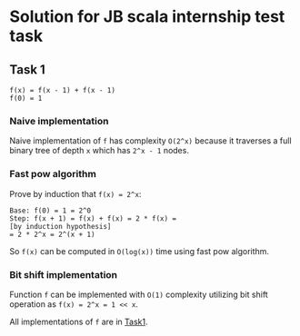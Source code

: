 # Solution for JB scala internship test task

## Task 1

```
f(x) = f(x - 1) + f(x - 1)
f(0) = 1
```

### Naive implementation

Naive implementation of `f` has complexity `O(2^x)` 
because it traverses a full binary tree of depth `x` which has `2^x - 1` nodes.

### Fast pow algorithm

Prove by induction that `f(x) = 2^x`:
```
Base: f(0) = 1 = 2^0
Step: f(x + 1) = f(x) + f(x) = 2 * f(x) = 
[by induction hypothesis]
= 2 * 2^x = 2^(x + 1)
```

So `f(x)` can be computed in `O(log(x))` time using fast pow algorithm.

### Bit shift implementation

Function `f` can be implemented with `O(1)` complexity
utilizing bit shift operation as `f(x) = 2^x = 1 << x`.

All implementations of `f` are in [Task1](src/main/scala/task1/package.scala).